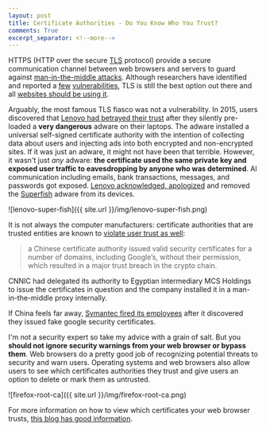 ```yaml
---
layout: post
title: Certificate Authorities - Do You Know Who You Trust?
comments: True
excerpt_separator: <!--more-->
---
```


HTTPS (HTTP over the secure [TLS](https://en.wikipedia.org/wiki/Transport_Layer_Security) protocol) provide a secure communication channel between web browsers and servers to guard against [man-in-the-middle attacks](https://www.owasp.org/index.php/Man-in-the-middle_attack). Although researchers have identified and reported a [few](https://drownattack.com/) [vulnerabilities](http://heartbleed.com/), TLS is still the best option out there and all [websites should be using it](https://codeahoy.com/2017/01/18/if-your-site-isnt-using-https-you-are-doing-it-wrong/).

<!--more-->

Arguably, the most famous TLS fiasco was not a vulnerability. In 2015, users discovered that [Lenovo had betrayed their trust](https://www.cnet.com/news/superfish-torments-lenovo-owners-with-more-than-adware/) after they silently pre-loaded a **very dangerous** adware on their laptops. The adware installed a universal self-signed certificate authority with the intention of collecting data about users and injecting ads into both encrypted and non-encrypted sites. If it was just an adware, it might not have been that terrible. However, it wasn't just *any* adware: **the certificate used the same private key and exposed user traffic to eavesdropping by anyone who was determined**. Al communication including emails, bank transactions, messages, and passwords got exposed. [Lenovo acknowledged, apologized](https://redmondmag.com/Blogs/The-Schwartz-Report/2015/02/Lenovo-CTO-Finally-Apologizes.aspx) and removed the [Superfish](https://en.wikipedia.org/wiki/Superfish) adware from its devices.

![lenovo-super-fish]({{ site.url }}/img/lenovo-super-fish.png)


It is not always the computer manufacturers: certificate authorities that are trusted entities are known to [violate user trust as well](https://thenextweb.com/insider/2015/04/02/google-to-drop-chinas-cnnic-root-certificate-authority-after-trust-breach/):

> a Chinese certificate authority issued valid security certificates for a number of domains, including Google’s, without their permission, which resulted in a major trust breach in the crypto chain.
>
CNNIC had delegated its authority to Egyptian intermediary MCS Holdings to issue the certificates in question and the company installed it in a man-in-the-middle proxy internally.

If China feels far away, [Symantec fired its employees](http://www.itpro.co.uk/security/25315/symantec-employees-fired-over-fake-security-certificates) after it discovered they issued fake google security certificates.

I'm not a security expert so take my advice with a grain of salt. But you **should not ignore security warnings from your web browser or bypass them**. Web browsers do a pretty good job of recognizing potential threats to security and warn users. Operating systems and web browsers also allow users to see which certificates authorities they trust and give users an option to delete or mark them as untrusted.

![firefox-root-ca]({{ site.url }}/img/firefox-root-ca.png)

For more information on how to view which certificates your web browser trusts, [this blog has good information](https://certsimple.com/blog/control-the-ssl-cas-your-browser-trusts).
